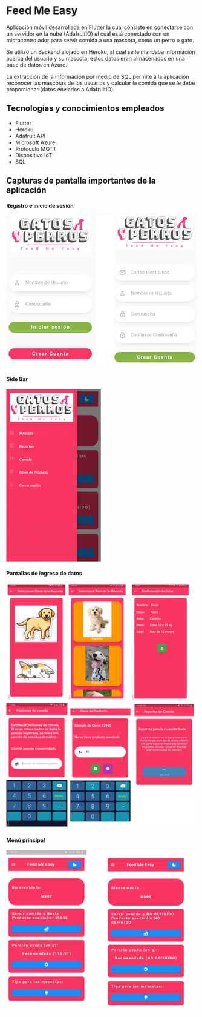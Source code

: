 # **Feed Me Easy**
Aplicación móvil desarrollada en Flutter la cual consiste en conectarse con un servidor en la nube (AdafruitIO) el cual está conectado con un microcontrolador para servir comida a una mascota, como un perro o gato.

Se utilizó un Backend alojado en Heroku, al cual se le mandaba información acerca del usuario y su mascota, estos datos eran almacenados en una base de datos en Azure.

La extracción de la información por medio de SQL permite a la aplicación reconocer las mascotas de los usuarios y calcular la comida que se le debe proporcionar (datos enviados a AdafruitIO).

## Tecnologías y conocimientos empleados
- Flutter
- Heroku
- Adafruit API
- Microsoft Azure
- Protocolo MQTT
- Dispositivo IoT
- SQL

## Capturas de pantalla importantes de la aplicación

#### Registro e inicio de sesión

<img src="./screenshots/login_and_sign_up.png" width="600">

#### Side Bar

<img src="./screenshots/sidebar.png" width="250">

#### Pantallas de ingreso de datos

<img src="./screenshots/data_screen_1.png" width="600">
<img src="./screenshots/data_screen_2.png" width="600">

#### Menú principal

<img src="./screenshots/mainscreen_complete.png" width="600">